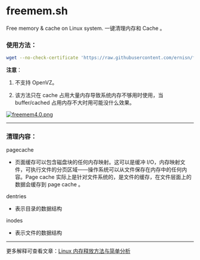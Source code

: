 # freemem.sh
Free memory & cache on Linux system. 一键清理内存和 Cache 。

### 使用方法：

```bash
wget --no-check-certificate 'https://raw.githubusercontent.com/ernisn/freemem.sh/master/freemem.sh' && chmod +x freemem.sh && bash freemem.sh
```

**注意**：

1. 不支持 OpenVZ。

2. 该方法只在 cache 占用大量内存导致系统内存不够用时使用，当 buffer/cached 占用内存不大时用可能没什么效果。

[![freemem4.0.png](https://i.loli.net/2019/01/08/5c343b75df114.png)](https://i.loli.net/2019/01/08/5c343b75df114.png)

---

### 清理内容：

pagecache

- 页面缓存可以包含磁盘块的任何内存映射。这可以是缓冲 I/O，内存映射文件，可执行文件的分页区域——操作系统可以从文件保存在内存中的任何内容。Page cache 实际上是针对文件系统的，是文件的缓存，在文件层面上的数据会缓存到 page cache 。

dentries

- 表示目录的数据结构

inodes

- 表示文件的数据结构

---

更多解释可查看文章：[Linux 内存释放方法与简单分析](http://404guy.com/blog/20181107/linux-free-memory/)
